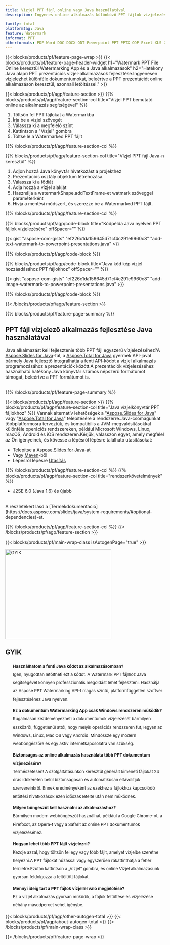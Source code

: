 ```yaml
---
title: Vízjel PPT fájl online vagy Java használatával
description: Ingyenes online alkalmazás különböző PPT fájlok vízjelezéséhez. Java vízjel könyvtár kódja PPT prezentációkhoz.

family: total
platformtag: Java
feature: Watermark
informat: PPT
otherformats: PDF Word DOC DOCX ODT Powerpoint PPT PPTX ODP Excel XLS XLSX ODS Image JPG JPEG BMP TIFF GIF PNG
---
```

{{< blocks/products/pf/feature-page-wrap >}}
{{< blocks/products/pf/feature-page-header-widget h1="Watermark PPT File Online keresztül Watermarking App és a Java alkalmazások" h2="Hatékony Java alapú PPT prezentációs vízjel-alkalmazások fejlesztése.Ingyenesen vízjelezhet különféle dokumentumokat, beleértve a PPT prezentációt online alkalmazáson keresztül, azonnali letöltéssel." >}}

{{< blocks/products/pf/agp/feature-section >}}
{{% blocks/products/pf/agp/feature-section-col title="Vízjel PPT bemutató online az alkalmazás segítségével" %}}

1. Töltsön fel PPT fájlokat a Watermarkba
1. Írja be a vízjel szövegét
1. Válassza ki a megfelelő színt
1. Kattintson a "Vízjel" gombra
1. Töltse le a Watermarked PPT fájlt

{{% /blocks/products/pf/agp/feature-section-col %}}

{{% blocks/products/pf/agp/feature-section-col title="Vízjel PPT fájl Java-n keresztül" %}}

1. Adjon hozzá Java könyvtár hivatkozást a projekthez
1. Prezentációs osztály objektum létrehozása.
1. Válassza ki a fődiát
1. Adja hozzá a vízjel alakját
1. Használja a watermarkShape.addTextFrame-et watmark szöveggel paraméterként
1. Hívja a mentési módszert, és szerezze be a Watermarked PPT fájlt.

{{% /blocks/products/pf/agp/feature-section-col %}}

{{% blocks/products/pf/agp/code-block title="Kódpélda Java nyelven PPT fájlok vízjelezésére" offSpacer="" %}}

{{< gist "aspose-com-gists" "ef226c1da156645d71cf4c291e9960c8" "add-text-watermark-to-powerpoint-presentations.java" >}}

{{% /blocks/products/pf/agp/code-block %}}

{{% blocks/products/pf/agp/code-block title="Java kód kép vízjel hozzáadásához PPT fájlokhoz" offSpacer="" %}}

{{< gist "aspose-com-gists" "ef226c1da156645d71cf4c291e9960c8" "add-image-watermark-to-powerpoint-presentations.java" >}}

{{% /blocks/products/pf/agp/code-block %}}

{{< /blocks/products/pf/agp/feature-section >}}

{{% blocks/products/pf/feature-page-summary %}}


<h2>PPT fájl vízjelező alkalmazás fejlesztése Java használatával</h2>

Java alkalmazást kell fejlesztenie több PPT fájl egyszerű vízjelezéséhez?A [Aspose.Slides for Java](https://products.aspose.com/slides/java/)-tal, a [Aspose.Total for Java](https://products.aspose.com/total/java/) gyermek API-jával bármely Java fejlesztő integrálhatja a fenti API-kódot a vízjel alkalmazás programozásához a prezentációk között.A prezentációk vízjelezéséhez használható hatékony Java könyvtár számos népszerű formátumot támogat, beleértve a PPT formátumot is.<br /><br />

{{% /blocks/products/pf/feature-page-summary %}}

{{< blocks/products/pf/agp/feature-section >}}
{{% blocks/products/pf/agp/feature-section-col title="Java vízjelkönyvtár PPT fájlokhoz" %}}
Vannak alternatív lehetőségek a "[Aspose.Slides for Java](https://products.aspose.com/slides/java/)" vagy "[Aspose.Total for Java](https://products.aspose.com/total/java/)" telepítésére a rendszerre.Java-csomagunkat többplatformosra terveztük, és kompatibilis a JVM-megvalósításokkal különféle operációs rendszereken, például Microsoft Windows, Linux, macOS, Android és iOS rendszeren.Kérjük, válasszon egyet, amely megfelel az Ön igényeinek, és kövesse a lépésről lépésre található utasításokat:<br />

- Telepítse a [Aspose.Slides for Java](https://docs.aspose.com/slides/java/installation/)-at
- Vagy [Maven](https://releases.aspose.com/java/repo/com/aspose/aspose-slides/)-ből
- Lépésről lépésre [Utasítás](https://docs.aspose.com/slides/java/installation/#install-aspose-slides-for-java-from-maven-repository)

{{% /blocks/products/pf/agp/feature-section-col %}}
{{% blocks/products/pf/agp/feature-section-col title="rendszerkövetelmények" %}}

- J2SE 6.0 (Java 1.6) és újabb

<br />
A részletekért lásd a [Termékdokumentáció](https://docs.aspose.com/slides/java/system-requirements/#optional-dependencies)-et.

{{% /blocks/products/pf/agp/feature-section-col %}}
{{< /blocks/products/pf/agp/feature-section >}}

{{< blocks/products/pf/main-wrap-class isAutogenPage="true" >}}

<style>.howtolist li{margin-right: 0!important;line-height: 26px;position: relative;margin-bottom: 10px;font-size: 13px;list-style-type: none;}</style>
<div class="col-md-12 tl bg-gray-dark howtolist section">
  <a class="anchor" name="faqpage"></a>
  <div class="container tl dflex" itemscope="" itemtype="https://schema.org/FAQPage">
      <div class="col-md-4 howtosectiongfx">
          <img class="social-panel-hide-on-mobile" src="https://www.groupdocs.cloud/templates/brand/images/groupdocs/conversion/groupdocs_conversion-brand.png" alt="GYIK" width="335" height="283">
      </div>
      <div class="howtosection col-md-8">
          <div>
              <h2>GYIK</h2>
               <ul>
                  <li itemscope="" itemprop="mainEntity" itemtype="https://schema.org/Question">
                      <div>
                          <span itemprop="name"><b>Használhatom a fenti Java kódot az alkalmazásomban?</b></span>
                      </div>
                      <div itemscope="" itemprop="acceptedAnswer" itemtype="https://schema.org/Answer">
                          <span itemprop="text">Igen, nyugodtan letöltheti ezt a kódot. A Watermark PPT fájlhoz Java segítségével könnyen professzionális megoldást lehet fejleszteni. Használja az Aspose PPT Watermarking API-t magas szintű, platformfüggetlen szoftver fejlesztéséhez Java nyelven.</span>
                      </div>
                  </li>
                  <li itemscope="" itemprop="mainEntity" itemtype="https://schema.org/Question">
                      <div>
                          <span itemprop="name"><b>Ez a dokumentum Watermarking App csak Windows rendszeren működik?</b></span>
                      </div>
                      <div itemscope="" itemprop="acceptedAnswer" itemtype="https://schema.org/Answer">
                          <span itemprop="text">Rugalmasan kezdeményezheti a dokumentumok vízjelezését bármilyen eszközről, függetlenül attól, hogy melyik operációs rendszeren fut, legyen az Windows, Linux, Mac OS vagy Android. Mindössze egy modern webböngészőre és egy aktív internetkapcsolatra van szükség.</span>
                      </div>
                  </li>
                  <li itemscope="" itemprop="mainEntity" itemtype="https://schema.org/Question">
                      <div>
                          <span itemprop="name"><b>Biztonságos az online alkalmazás használata több PPT dokumentum vízjelezésére?</b></span>
                      </div>
                      <div itemscope="" itemprop="acceptedAnswer" itemtype="https://schema.org/Answer">
                          <span itemprop="text">Természetesen! A szolgáltatásunkon keresztül generált kimeneti fájlokat 24 órás időkereten belül biztonságosan és automatikusan eltávolítjuk szervereinkről. Ennek eredményeként az ezekhez a fájlokhoz kapcsolódó letöltési hivatkozások ezen időszak letelte után nem működnek.</span>
                      </div>
                  </li>                 
                  <li itemscope="" itemprop="mainEntity" itemtype="https://schema.org/Question">
                      <div>
                          <span itemprop="name"><b>Milyen böngészőt kell használni az alkalmazáshoz?</b></span>
                      </div>
                      <div itemscope="" itemprop="acceptedAnswer" itemtype="https://schema.org/Answer">
                          <span itemprop="text">Bármilyen modern webböngészőt használhat, például a Google Chrome-ot, a Firefoxot, az Opera-t vagy a Safarit az online PPT dokumentumok vízjelezéséhez.</span>
                      </div>
                  </li>
 		  <li itemscope="" itemprop="mainEntity" itemtype="https://schema.org/Question">
                      <div>
                          <span itemprop="name"><b>Hogyan lehet több PPT fájlt vízjelezni?</b></span>
                      </div>
                      <div itemscope="" itemprop="acceptedAnswer" itemtype="https://schema.org/Answer">
                          <span itemprop="text">Kezdje azzal, hogy töltsön fel egy vagy több fájlt, amelyet vízjelbe szeretne helyezni.A PPT fájlokat húzással vagy egyszerűen rákattinthatja a fehér területre.Ezután kattintson a „Vízjel” gombra, és online Vízjel alkalmazásunk gyorsan feldolgozza a feltöltött fájlokat.</span>
                      </div>
                  </li>
 		  <li itemscope="" itemprop="mainEntity" itemtype="https://schema.org/Question">
                      <div>
                          <span itemprop="name"><b>Mennyi ideig tart a PPT fájlok vízjellel való megjelölése?</b></span>
                      </div>
                      <div itemscope="" itemprop="acceptedAnswer" itemtype="https://schema.org/Answer">
                          <span itemprop="text">Ez a vízjel alkalmazás gyorsan működik, a fájlok feltöltése és vízjelezése néhány másodpercet vehet igénybe.</span>
                      </div>
                  </li>
              </ul>
          </div>
      </div>
  </div>

{{< blocks/products/pf/agp/other-autogen-total >}}
{{< blocks/products/pf/agp/about-autogen-total >}}
{{< /blocks/products/pf/main-wrap-class >}}

{{< /blocks/products/pf/feature-page-wrap >}}